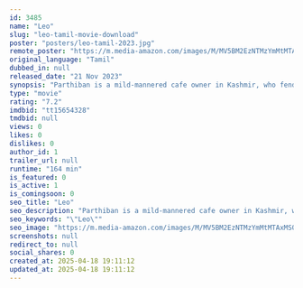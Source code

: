 ```yaml
---
id: 3485
name: "Leo"
slug: "leo-tamil-movie-download"
poster: "posters/leo-tamil-2023.jpg"
remote_poster: "https://m.media-amazon.com/images/M/MV5BM2EzNTMzYmMtMTAxMS00M2RhLWFhZjgtMGUxY2U3YjMyMTU3XkEyXkFqcGc@._V1_SX300.jpg"
original_language: "Tamil"
dubbed_in: null
released_date: "21 Nov 2023"
synopsis: "Parthiban is a mild-mannered cafe owner in Kashmir, who fends off a gang of murderous thugs and gains attention from a drug cartel claiming he was once a part of them."
type: "movie"
rating: "7.2"
imdbid: "tt15654328"
tmdbid: null
views: 0
likes: 0
dislikes: 0
author_id: 1
trailer_url: null
runtime: "164 min"
is_featured: 0
is_active: 1
is_comingsoon: 0
seo_title: "Leo"
seo_description: "Parthiban is a mild-mannered cafe owner in Kashmir, who fends off a gang of murderous thugs and gains attention from a drug cartel claiming he was once a part of them."
seo_keywords: "\"Leo\""
seo_image: "https://m.media-amazon.com/images/M/MV5BM2EzNTMzYmMtMTAxMS00M2RhLWFhZjgtMGUxY2U3YjMyMTU3XkEyXkFqcGc@._V1_SX300.jpg"
screenshots: null
redirect_to: null
social_shares: 0
created_at: 2025-04-18 19:11:12
updated_at: 2025-04-18 19:11:12
---
```


